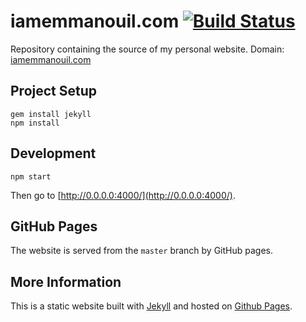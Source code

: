 # iamemmanouil.com [![Build Status](https://travis-ci.org/ekonstantinidis/ekonstantinidis.github.io.svg?branch=src)](https://travis-ci.org/ekonstantinidis/ekonstantinidis.github.io)
Repository containing the source of my personal website. Domain: [iamemmanouil.com](http://www.iamemmanouil.com/)


## Project Setup

	gem install jekyll
	npm install


## Development

	npm start

Then go to [http://0.0.0.0:4000/](http://0.0.0.0:4000/).


## GitHub Pages

The website is served from the `master` branch by GitHub pages.


## More Information

This is a static website built with [Jekyll](http://www.jekyllrb.com/) and hosted on [Github Pages](http://pages.github.com/).
